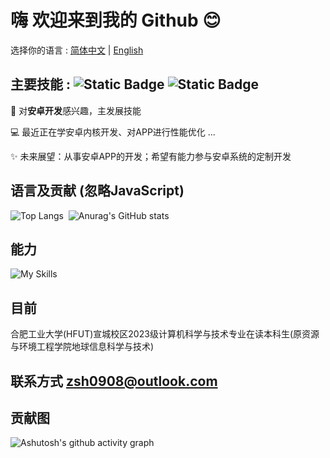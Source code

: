 # 嗨 欢迎来到我的 Github 😊

选择你的语言 : [简体中文](/README.md) | [English](/README-EN.md)

## 主要技能 : ![Static Badge](https://img.shields.io/badge/Kotlin-8A2BE2)  ![Static Badge](https://img.shields.io/badge/Android-4FB054)

🤩 对**安卓开发**感兴趣，主发展技能

💻 最近正在学安卓内核开发、对APP进行性能优化 ...

✨ 未来展望：从事安卓APP的开发；希望有能力参与安卓系统的定制开发

## 语言及贡献 (忽略JavaScript)
![Top Langs](https://github-readme-stats.vercel.app/api/top-langs/?username=Chiu-xaH&layout=compact&locale=cn)$~$
![Anurag's GitHub stats](https://github-readme-stats.vercel.app/api?username=Chiu-xaH&show_icons=true&count_private=true&locale=cn&hide_title=true)

## 能力
![My Skills](https://skillicons.dev/icons?i=c,java,kotlin,androidstudio,gradle,postgres,sqlite,git,materialui,md,dart,flutter,html,css,js,nodejs,nginx,php,py,flask,mysql,maven,spring,ktor,dotnet,cs,vercel,fastapi,redis,mongodb,graphql,docker,rabbitmq,elasticsearch,bash)

## 目前
合肥工业大学(HFUT)宣城校区2023级计算机科学与技术专业在读本科生(原资源与环境工程学院地球信息科学与技术)

## 联系方式 zsh0908@outlook.com

## 贡献图
![Ashutosh's github activity graph](https://github-readme-activity-graph.vercel.app/graph?username=Chiu-xaH&custom_title=贡献图)



